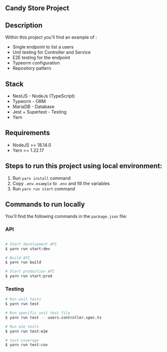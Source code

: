 ## Candy Store Project


## Description

Within this project you'll find an example of : 

- Single endpoint to list a users
- Unit testing for Controller and Service
- E2E testing for the endpoint
- Typeorm configuration
- Repository pattern

## Stack

- NestJS - NodeJs (TypeScript)
- Typeorm - ORM
- MariaDB - Database
- Jest + Supertest - Testing
- Yarn


## Requirements
- NodeJS >= 18.14.0
- Yarn >= 1.22.17

## Steps to run this project using local environment:

1. Run `yarn install` command
2. Copy `.env.example` to `.env` and fill the variables
3. Run `yarn run start` command


## Commands to run locally

You'll find the following commands in the `package.json` file:

### API

```bash

# Start development API
$ yarn run start:dev

# Build API
$ yarn run build

# Start production API
$ yarn run start:prod

```
### Testing

```bash
# Run unit tests
$ yarn run test

# Run specific unit test file
$ yarn run test -- users.controller.spec.ts

# Run e2e tests
$ yarn run test:e2e

# test coverage
$ yarn run test:cov
```
